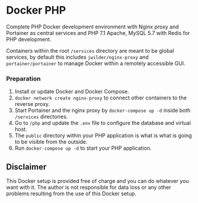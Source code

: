 # Docker PHP
Complete PHP Docker development environment with Nginx proxy and Portainer as central services and PHP 7.1 Apache, MySQL 5.7 with Redis for PHP development.

Containers within the root `/services` directory are meant to be global services, by default this includes `jwilder/nginx-proxy` and `portainer/portainer` to manage Docker within a remotely accessible GUI.

### Preparation
1. Install or update Docker and Docker Compose.
2. `docker network create nginx-proxy` to connect other containers to the reverse proxy.
3. Start Portainer and the nginx proxy by `docker-compose up -d` inside both `/services` directories.
4. Go to `/php` and update the `.env` file to configure the database and virtual host.
5. The `public` directory within your PHP application is what is what is going to be visible from the outside.
6. Run `docker-compose up -d` to start your PHP application.

## Disclaimer
This Docker setup is provided free of charge and you can do whatever you want with it. The author is not responsible for data loss or any other problems resulting from the use of this Docker setup.